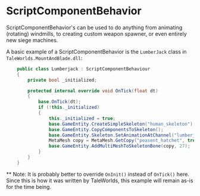 # ScriptComponentBehavior

ScriptComponentBehavior's can be used to do anything from animating (rotating) windmills, to creating custom weapon spawner, or even entirely new siege machines.

A basic example of a ScriptComponentBehavior is the `LumberJack` class in `TaleWorlds.MountAndBlade.dll`:

```csharp
    public class Lumberjack : ScriptComponentBehaviour
    {
        private bool _initialized;

        protected internal override void OnTick(float dt)
        {
            base.OnTick(dt);
            if (!this._initialized)
            {
                this._initialized = true;
                base.GameEntity.CreateSimpleSkeleton("human_skeleton");
                base.GameEntity.CopyComponentsToSkeleton();
                base.GameEntity.Skeleton.SetAnimationAtChannel("lumberjack", 0, 1f, -1f, 0f);
                MetaMesh copy = MetaMesh.GetCopy("peasent_hatchet", true, false);
                base.GameEntity.AddMultiMeshToSkeletonBone(copy, 27);
            }
        }
    }
```

** Note: It is probably better to override `OnInit()` instead of `OnTick()` here. Since this is how it was written by TaleWorlds, this example will remain as-is for the time being.
